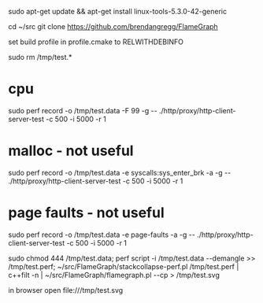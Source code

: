sudo apt-get update && apt-get install linux-tools-5.3.0-42-generic

cd ~/src
git clone https://github.com/brendangregg/FlameGraph

set build profile in profile.cmake to RELWITHDEBINFO

sudo rm /tmp/test.*

# cpu
sudo perf record -o /tmp/test.data -F 99 -g -- ./http/proxy/http-client-server-test -c 500 -i 5000 -r 1
# malloc - not useful
sudo perf record -o /tmp/test.data -e syscalls:sys_enter_brk -a -g -- ./http/proxy/http-client-server-test -c 500 -i 5000 -r 1
# page faults - not useful
sudo perf record -o /tmp/test.data -e page-faults -a -g -- ./http/proxy/http-client-server-test -c 500 -i 5000 -r 1


sudo chmod 444 /tmp/test.data; perf script -i /tmp/test.data --demangle >> /tmp/test.perf; ~/src/FlameGraph/stackcollapse-perf.pl /tmp/test.perf | c++filt -n | ~/src/FlameGraph/flamegraph.pl --cp > /tmp/test.svg

in browser open file:///tmp/test.svg
